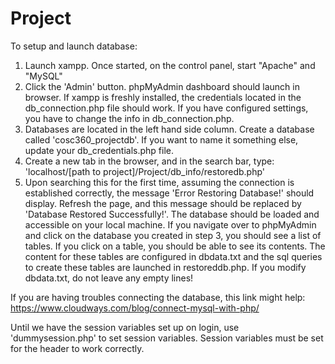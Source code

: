 # Project


To setup and launch database:
1. Launch xampp. Once started, on the control panel, start "Apache" and "MySQL"
2. Click the 'Admin' button. phpMyAdmin dashboard should launch in browser. If xampp is freshly installed, the credentials located in the db_connection.php file should work. If you have configured settings, you have to change the info in db_connection.php.
3. Databases are located in the left hand side column. Create a database called 'cosc360_projectdb'. If you want to name it something else, update your db_credentials.php file.
4. Create a new tab in the browser, and in the search bar, type: 'localhost/[path to project]/Project/db_info/restoredb.php'
5. Upon searching this for the first time, assuming the connection is established correctly, the message 'Error Restoring Database!' should display. Refresh the page, and this message should be replaced by 'Database Restored Successfully!'. The database should be loaded and accessible on your local machine. If you navigate over to phpMyAdmin and click on the database you created in step 3, you should see a list of tables. If you click on a table, you should be able to see its contents. The content for these tables are configured in dbdata.txt and the sql queries to create these tables are launched in restoreddb.php. If you modify dbdata.txt, do not leave any empty lines!

If you are having troubles connecting the database, this link might help:
https://www.cloudways.com/blog/connect-mysql-with-php/


Until we have the session variables set up on login, use 'dummysession.php' to set session variables. Session variables must be set for the header to work correctly.